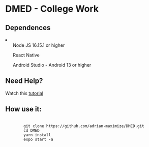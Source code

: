 # DMED - College Work

## Dependences
<li>
    <ul>Node JS 16.15.1 or higher</ul>
    <ul>React Native</ul>
    <ul>Android Studio - Android 13 or higher</ul>
</li>

## Need Help?
Watch this <a href="https://www.youtube.com/watch?v=f6TXEnHT_Mk&t=509s">tutorial</a>

## How use it:
<pre>
    <code>
        git clone https://github.com/adrian-maximize/DMED.git
        cd DMED
        yarn install
        expo start -a
    </code>
</pre>
